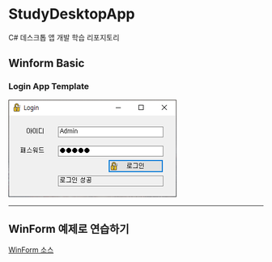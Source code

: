 # StudyDesktopApp
C# 데스크톱 앱 개발 학습 리포지토리

## Winform Basic

### Login App Template
![로그인 성공 이미지](images/img_20210309_170357_001.png)

-----------
## WinForm 예제로 연습하기


[WinForm 소스](https://github.com/zizi0308/StudyDesktopApp/tree/main/WinformApp/ExcerciseWinApp)
